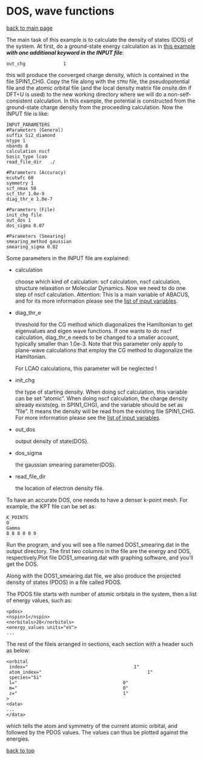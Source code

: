 # DOS, wave functions

[back to main page](../../README.md)

The main task of this example is to calculate the density of states (DOS) of the system. At first, do a ground-state energy calculation as in [this example](#basic-lcao.md) ***with one additional keyword in the INPUT file***:

```
out_chg              1
```

this will produce the converged charge density, which is contained in the file SPIN1_CHG. Copy the file along with the `STRU` file, the pseudopotential file and the atomic orbital file (and the local density matrix file onsite.dm if DFT+U is used) to the new working directory where we will do a non-self-consistent calculation. In this example, the potential is constructed from the ground-state charge density from the proceeding calculation. Now the INPUT file is like:
```
INPUT_PARAMETERS
#Parameters (General)
suffix Si2_diamond
ntype 1
nbands 8
calculation nscf
basis_type lcao
read_file_dir   ./

#Parameters (Accuracy)
ecutwfc 60
symmetry 1
scf_nmax 50
scf_thr 1.0e-9
diag_thr_e 1.0e-7

#Parameters (File)
init_chg file
out_dos 1
dos_sigma 0.07

#Parameters (Smearing)
smearing_method gaussian
smearing_sigma 0.02

```

Some parameters in the INPUT file are explained:
- calculation

    choose which kind of calculation: scf calculation, nscf calculation, structure relaxation or Molecular Dynamics. Now we need to do one step of nscf calculation.
    Attention: This is a main variable of ABACUS, and for its more information please see the [list of input variables](../input-main.md).
- diag_thr_e

    threshold for the CG method which diagonalizes the Hamiltonian to get eigenvalues and eigen wave functions. If one wants to do nscf calculation, diag_thr_e needs to be changed to a smaller account, typically smaller than 1.0e-3. Note that this parameter only apply to plane-wave calculations that employ the CG method to diagonalize the Hamiltonian.
    
    For LCAO calculations, this parameter will be neglected !
- init_chg

    the type of starting density. When doing scf calculation, this variable can be set ”atomic”. When doing nscf calculation, the charge density already exists(eg. in SPIN1_CHG), and the variable should be set as ”file”. It means the density will be read from the existing file SPIN1_CHG. For more information please see the [list of input variables](../input-main.md).

- out_dos

    output density of state(DOS).

- dos_sigma

    the gaussian smearing parameter(DOS).

- read_file_dir

    the location of electron density file.

To have an accurate DOS, one needs to have a denser k-point mesh. For example, the KPT file can be set as:
```
K_POINTS
0
Gamma
8 8 8 0 0 0
```
Run the program, and you will see a file named DOS1_smearing.dat in the output directory. The first two columns in the file are the energy and DOS, respectively.Plot file DOS1_smearing.dat with graphing software, and you’ll get the DOS.

Along with the DOS1_smearing.dat file, we also produce the projected density of states (PDOS) in a file called PDOS.

The PDOS file starts with number of atomic orbitals in the system, then a list of energy values, such as:
```
<pdos>
<nspin>1</nspin>
<norbitals>26</norbitals>
<energy_values units="eV">
...

```

The rest of the fileis arranged in sections, each section with a header such as below:

```
<orbital
 index="                                       1"
 atom_index="                                       1"
 species="Si"
 l="                                       0"
 m="                                       0"
 z="                                       1"
>
<data>
...
</data>

```
which tells the atom and symmetry of the current atomic orbital, and followed by the PDOS values. The values can thus be plotted against the energies.

[back to top](#dos,-wave-functions)